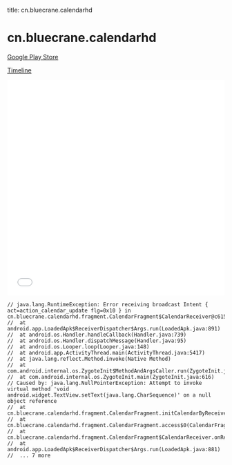 title: cn.bluecrane.calendarhd

# cn.bluecrane.calendarhd

[Google Play Store](https://play.google.com/store/apps/details?id=cn.bluecrane.calendarhd)

[Timeline](./vis-timeline.html)

<iframe src="./vis-timeline.html" width="100%" height="500px" style="border:none;"></iframe>

```
// java.lang.RuntimeException: Error receiving broadcast Intent { act=action_calendar_update flg=0x10 } in cn.bluecrane.calendarhd.fragment.CalendarFragment$CalendarReceiver@c615eb0
// 	at android.app.LoadedApk$ReceiverDispatcher$Args.run(LoadedApk.java:891)
// 	at android.os.Handler.handleCallback(Handler.java:739)
// 	at android.os.Handler.dispatchMessage(Handler.java:95)
// 	at android.os.Looper.loop(Looper.java:148)
// 	at android.app.ActivityThread.main(ActivityThread.java:5417)
// 	at java.lang.reflect.Method.invoke(Native Method)
// 	at com.android.internal.os.ZygoteInit$MethodAndArgsCaller.run(ZygoteInit.java:726)
// 	at com.android.internal.os.ZygoteInit.main(ZygoteInit.java:616)
// Caused by: java.lang.NullPointerException: Attempt to invoke virtual method 'void android.widget.TextView.setText(java.lang.CharSequence)' on a null object reference
// 	at cn.bluecrane.calendarhd.fragment.CalendarFragment.initCalendarByReceiver(CalendarFragment.java:256)
// 	at cn.bluecrane.calendarhd.fragment.CalendarFragment.access$0(CalendarFragment.java:252)
// 	at cn.bluecrane.calendarhd.fragment.CalendarFragment$CalendarReceiver.onReceive(CalendarFragment.java:109)
// 	at android.app.LoadedApk$ReceiverDispatcher$Args.run(LoadedApk.java:881)
// 	... 7 more

```



